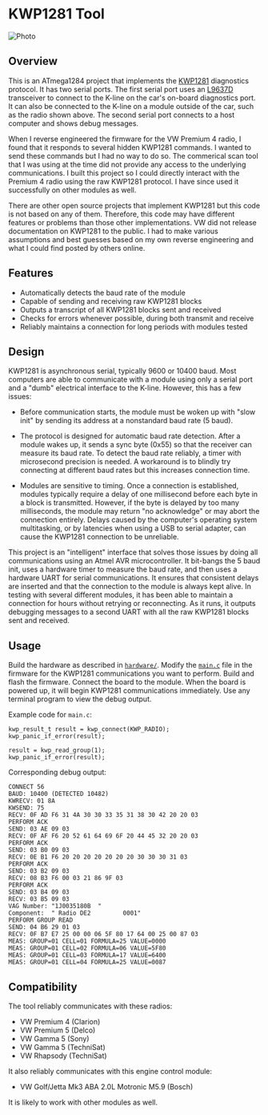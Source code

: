 # KWP1281 Tool

![Photo](https://user-images.githubusercontent.com/52712/38381999-6bfcfcd8-38bd-11e8-9d4d-7412bfac2cb3.jpg)

## Overview

This is an ATmega1284 project that implements the [KWP1281](https://translate.google.com/translate?hl=en&sl=de&tl=en&u=https%3A%2F%2Fde.wikipedia.org%2Fwiki%2FKWP1281) diagnostics protocol.  It has two serial ports.  The first serial port uses an [L9637D](https://web.archive.org/web/20180405180225/http://www.st.com/content/ccc/resource/technical/document/datasheet/4a/80/83/26/e0/78/4d/18/CD00000234.pdf/files/CD00000234.pdf/jcr:content/translations/en.CD00000234.pdf) transceiver to connect to the K-line on the car's on-board diagnostics port.  It can also be connected to the K-line on a module outside of the car, such as the radio shown above.  The second serial port connects to a host computer and shows debug messages.

When I reverse engineered the firmware for the VW Premium 4 radio, I found that it responds to several hidden KWP1281 commands.  I wanted to send these commands but I had no way to do so.  The commerical scan tool that I was using at the time did not provide any access to the underlying communications.  I built this project so I could directly interact with the Premium 4 radio using the raw KWP1281 protocol.  I have since used it successfully on other modules as well.

There are other open source projects that implement KWP1281 but this code is not based on any of them.  Therefore, this code may have different features or problems than those other implementations.  VW did not release documentation on KWP1281 to the public.  I had to make various assumptions and best guesses based on my own reverse engineering and what I could find posted by others online.

## Features

 - Automatically detects the baud rate of the module
 - Capable of sending and receiving raw KWP1281 blocks
 - Outputs a transcript of all KWP1281 blocks sent and received
 - Checks for errors whenever possible, during both transmit and receive
 - Reliably maintains a connection for long periods with modules tested

## Design

KWP1281 is asynchronous serial, typically 9600 or 10400 baud.  Most computers are able to communicate with a module using only a serial port and a "dumb" electrical interface to the K-line.  However, this has a few issues:

 - Before communication starts, the module must be woken up with "slow init" by sending its address at a nonstandard baud rate (5 baud).

 - The protocol is designed for automatic baud rate detection.  After a module wakes up, it sends a sync byte (0x55) so that the receiver can measure its baud rate.  To detect the baud rate reliably, a timer with microsecond precision is needed.  A workaround is to blindly try connecting at different baud rates but this increases connection time.

 - Modules are sensitive to timing.  Once a connection is established, modules typically require a delay of one millisecond before each byte in a block is transmitted.  However, if the byte is delayed by too many milliseconds, the module may return "no acknowledge" or may abort the connection entirely.  Delays caused by the computer's operating system multitasking, or by latencies when using a USB to serial adapter, can cause the KWP1281 connection to be unreliable.

This project is an "intelligent" interface that solves those issues by doing all communications using an Atmel AVR microcontroller.  It bit-bangs the 5 baud init, uses a hardware timer to measure the baud rate, and then uses a hardware UART for serial communications.  It ensures that consistent delays are inserted and that the connection to the module is always kept alive.  In testing with several different modules, it has been able to maintain a connection for hours without retrying or reconnecting.  As it runs, it outputs debugging messages to a second UART with all the raw KWP1281 blocks sent and received.

## Usage

Build the hardware as described in [`hardware/`](./hardware/).  Modify the [`main.c`](./firmware/main.c) file in the firmware for the KWP1281 communications you want to perform.  Build and flash the firmware.  Connect the board to the module.  When the board is powered up, it will begin KWP1281 communications immediately.  Use any terminal program to view the debug output.

Example code for `main.c`:
```
kwp_result_t result = kwp_connect(KWP_RADIO);
kwp_panic_if_error(result);

result = kwp_read_group(1);
kwp_panic_if_error(result);
```

Corresponding debug output:
```
CONNECT 56
BAUD: 10400 (DETECTED 10482)
KWRECV: 01 8A
KWSEND: 75
RECV: 0F AD F6 31 4A 30 30 33 35 31 38 30 42 20 20 03
PERFORM ACK
SEND: 03 AE 09 03
RECV: 0F AF F6 20 52 61 64 69 6F 20 44 45 32 20 20 03
PERFORM ACK
SEND: 03 B0 09 03
RECV: 0E B1 F6 20 20 20 20 20 20 20 30 30 30 31 03
PERFORM ACK
SEND: 03 B2 09 03
RECV: 08 B3 F6 00 03 21 86 9F 03
PERFORM ACK
SEND: 03 B4 09 03
RECV: 03 B5 09 03
VAG Number: "1J0035180B  "
Component:  " Radio DE2         0001"
PERFORM GROUP READ
SEND: 04 B6 29 01 03
RECV: 0F B7 E7 25 00 00 06 5F 80 17 64 00 25 00 87 03
MEAS: GROUP=01 CELL=01 FORMULA=25 VALUE=0000
MEAS: GROUP=01 CELL=02 FORMULA=06 VALUE=5F80
MEAS: GROUP=01 CELL=03 FORMULA=17 VALUE=6400
MEAS: GROUP=01 CELL=04 FORMULA=25 VALUE=0087
```

## Compatibility

The tool reliably communicates with these radios:

 - VW Premium 4 (Clarion)
 - VW Premium 5 (Delco)
 - VW Gamma 5 (Sony)
 - VW Gamma 5 (TechniSat)
 - VW Rhapsody (TechniSat)

It also reliably communicates with this engine control module:

 - VW Golf/Jetta Mk3 ABA 2.0L Motronic M5.9 (Bosch)

It is likely to work with other modules as well.
